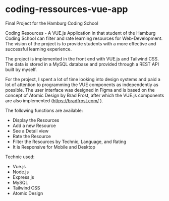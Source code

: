 # coding-ressources-vue-app
Final Project for the Hamburg Coding School

Coding Resources - A VUE.js Application in that student of the Hamburg Coding School can filter and rate learning resources for Web-Development. The vision of the project is to provide students with a more effective and successful learning experience. 

The project is implemented in the front end with VUE.js and Tailwind CSS. The data is stored in a MySQL database and provided through a REST API built by myself. 

For the project, I spent a lot of time looking into design systems and paid a lot of attention to programming the VUE components as independently as possible. The user interface was designed in Figma and is based on the concept of Atomic Design by Brad Frost, after which the VUE.js components are also implemented (https://bradfrost.com/ ).


The following functions are available:

- Display the Resources
- Add a new Resource
- See a Detail view
- Rate the Resource
- Filter the Resources by Technic, Language, and Rating
- It is Responsive for Mobile and Desktop

Technic used:

- Vue.js
- Node.js
- Express js
- MySQL
- Tailwind CSS
- Atomic Design
